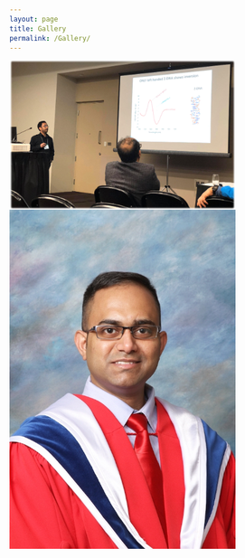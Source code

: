 ```yaml
---
layout: page
title: Gallery
permalink: /Gallery/
---
```

<div><img src="/images/Edmonton1.png" width="400" align="left"/></div> <div><img src="/images/Prince_Conv1.jpg" width="400" align="centre"/></div> 
